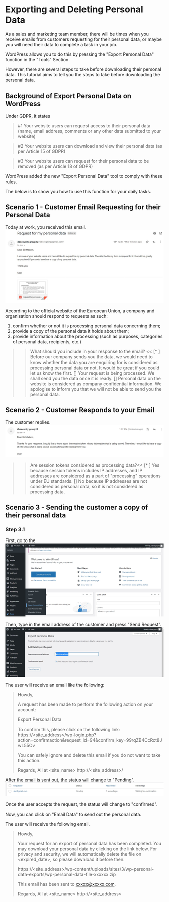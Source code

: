 # Exporting and Deleting Personal Data
As a sales and marketing team member, there will be times when you receive emails from customers requesting for their personal data, or maybe you will need their data to complete a task in your job.

WordPress allows you to do this by pressing the "Export Personal Data" function in the "Tools" Section.

However, there are several steps to take before downloading their personal data. This tutorial aims to tell you the steps to take before downloading the personal data.


## Background of Export Personal Data on WordPress
Under GDPR, it states
>#1 Your website users can request access to their personal data (name, email address, comments or any other data submitted to your website)

>#2 Your website users can download and view their personal data (as per Article 15 of GDPR)

>#3 Your website users can request for their personal data to be removed (as per Article 18 of GDPR)

WordPress added the new "Export Personal Data" tool to comply with these rules.

The below is to show you how to use this function for your daily tasks.


## Scenario 1 - Customer Email Requesting for their Personal Data
Today at work, you received this email.
![image](./assets/4_scenario.jpg)

According to the official website of the European Union, a company and organisation should respond to requests as such:
1) confirm whether or not it is processing personal data concerning them;
2) provide a copy of the personal data it holds about them;
3) provide information about the processing (such as purposes, categories of personal data, recipients, etc.)

>>What should you include in your response to the email? <<
[* ] Before our company sends you the data, we would need to know whether the data you are enquiring for is considered as processing personal data or not. It would be great if you could let us know the first.
[] Your request is being processed. We shall send you the data once it is ready.
[] Personal data on the website is considered as company confidential information. We apologise to inform you that we will not be able to send you the personal data.

## Scenario 2 - Customer Responds to your Email
The customer replies.
![image](./assets/4_scenario2.jpg)

>>Are session tokens considered as processing data?<<
[* ] Yes because session tokens includes IP addresses, and IP addresses are considered as a part of "processing" operations under EU standards.
[] No because IP addresses are not considered as personal data, so it is not considered as processing data.

## Scenario 3 - Sending the customer a copy of their personal data
### Step 3.1
First, go to the 
![image](./assets/4_3.1.jpg)

Then, type in the email address of the customer and press "Send Request".
![image](./assets/5_email.jpg)

The user will receive an email like the following:
>Howdy,
>
>A request has been made to perform the following action on your account:
>
>Export Personal Data
>
>To confirm this, please click on the following link:
>https://<site_address>/wp-login.php?action=confirmaction&request_id=94&confirm_key=99rqZB4CcRct8JwL55Ov
>
>You can safely ignore and delete this email if you do not want to
>take this action.
>
>Regards,
>All at <site_name>
>http://<site_address>/

After the email is sent out, the status will change to "Pending".
![image](./assets/5_pending.jpg)

Once the user accepts the request, the status will change to "confirmed".

Now, you can click on "Email Data" to send out the personal data.

The user will receive the following email.
>Howdy,
>
>Your request for an export of personal data has been completed. You may
>download your personal data by clicking on the link below. For privacy
>and security, we will automatically delete the file on <expired_date>,
>so please download it before then.
>
>https://<site_address>/wp-content/uploads/sites/3/wp-personal-data-exports/wp-personal-data-file-xxxxxx.zip
>
>This email has been sent to xxxxx@xxxxx.com.
>
>Regards,
>All at <site_name>
>http://<site_address>
